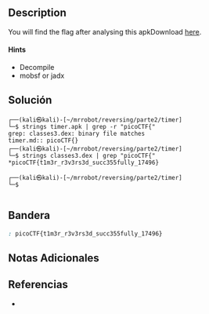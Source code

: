 ## Description

You will find the flag after analysing this apkDownload [here](https://artifacts.picoctf.net/c/449/timer.apk).
#### Hints
- Decompile
- mobsf or jadx
## Solución

```shell
┌──(kali㉿kali)-[~/mrrobot/reversing/parte2/timer]
└─$ strings timer.apk | grep -r "picoCTF{"
grep: classes3.dex: binary file matches
timer.md:: picoCTF{}
┌──(kali㉿kali)-[~/mrrobot/reversing/parte2/timer]
└─$ strings classes3.dex | grep "picoCTF{"
*picoCTF{t1m3r_r3v3rs3d_succ355fully_17496}
                                                                                           
┌──(kali㉿kali)-[~/mrrobot/reversing/parte2/timer]
└─$ 


```
## Bandera
```css
: picoCTF{t1m3r_r3v3rs3d_succ355fully_17496}
```
## Notas Adicionales


## Referencias
- 